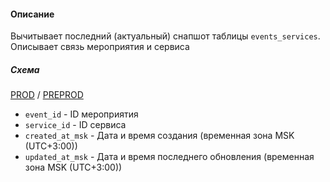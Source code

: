 #### Описание

Вычитывает последний (актуальный) снапшот таблицы `events_services`. Описывает связь мероприятия и сервиса

##### Схема

[PROD](https://yt.yandex-team.ru/hahn/navigation?path=//home/cloud-dwh/data/prod/ods/backoffice/events_services)
/ [PREPROD](https://yt.yandex-team.ru/hahn/navigation?path=//home/cloud-dwh/data/preprod/ods/backoffice/events_services)

- `event_id`       - ID мероприятия
- `service_id`     - ID сервиса
- `created_at_msk` - Дата и время создания (временная зона MSK (UTC+3:00))
- `updated_at_msk` - Дата и время последнего обновления (временная зона MSK (UTC+3:00))


